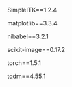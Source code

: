 SimpleITK==1.2.4

matplotlib==3.3.4

nibabel==3.2.1

scikit-image==0.17.2

torch==1.5.1

tqdm==4.55.1

